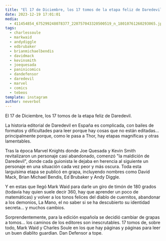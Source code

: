```yaml
---
title: "El 17 de Diciembre, los 17 tomos de la etapa feliz de Daredevil"
date: 2023-12-19 17:01:01
media: 
  - 411454854_675299248078377_220757043320500519_n_18010761260293065.jpg
tags: 
  - charlessoule
  - markwaid
  - andydiggle
  - edbrubaker
  - brianmichaelbendis
  - davidmack
  - kevinsmith
  - joequesada
  - paninicomics
  - dandefensor
  - daredevil
  - marvel
  - comics
  - tebeos
template: instagram
author: neverbot
---
```


El 17 de Diciembre, los 17 tomos de la etapa feliz de Daredevil.

La historia editorial de Daredevil en España es complicada, con bailes de formatos y dificultades para leer porque hay cosas que no están editadas... principalmente porque, como le pasa a Thor, hay etapas magníficas y otras lamentables. 

Tras la época Marvel Knights donde Joe Quesada y Kevin Smith revitalizaron un personaje casi abandonado, comenzó "la maldición de Daredevil", donde cada guionista le dejaba en herencia al siguiente un personaje en una situación cada vez peor y más oscura. Toda esta larguísima etapa se publicó en grapa, incluyendo nombres como David Mack, Brian Michael Bendis, Ed Brubaker y Andy Diggle.

Y en estas que llegó Mark Waid para darle un giro de timón de 180 grados (todavía hay quien suele decir 360, hay que aprender un poco de matemáticas) y volver a los tonos felices del diablo de cuernitos, abandonar a los demonios, La Mano, el no saber si se ha descubierto su identidad secreta... y muchos cambios.

Sorprendentemente, para la edición española se decidió cambiar de grapas a tomos... los caminos de los editores son inescrutables. 17 tomos de, sobre todo, Mark Waid y Charles Soule en los que hay páginas y páginas para leer un buen diablito guardian. Dan Defensor a tope.
